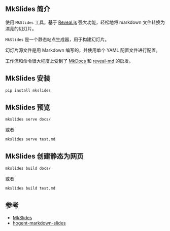 ## MkSlides 简介

使用 `MkSlides` 工具，基于 [Reveal.js](https://revealjs.com/) 强大功能，轻松地将 markdown 文件转换为漂亮的幻灯片。

`MkSlides` 是一个静态站点生成器，用于构建幻灯片。

幻灯片源文件是用 Markdown 编写的，并使用单个 YAML 配置文件进行配置。

工作流和命令很大程度上受到了 [MkDocs](https://pypi.org/project/mkdocs/) 和 [reveal-md](https://github.com/webpro/reveal-md) 的启发。


## MkSlides 安装

```bash
pip install mkslides
```

## MkSlides 预览

```bash
mkslides serve docs/
```

或者

```bash
mkslides serve test.md
```

## MkSlides 创建静态为网页

```bash
mkslides build docs/
```

或者

```bash
mkslides build test.md
```


## 参考

- [MkSlides](https://github.com/MartenBE/mkslides)
- [hogent-markdown-slides](https://github.com/HoGentTIN/hogent-markdown-slides)